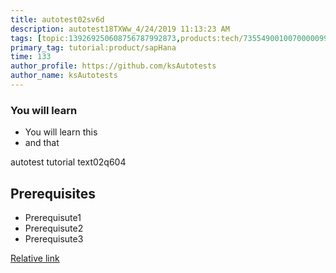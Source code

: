 ```yaml
---
title: autotest02sv6d
description: autotest18TXWw_4/24/2019 11:13:23 AM
tags: [topic:139269250608756787992873,products:tech/73554900100700000996,tutorial:experience/advanced]
primary_tag: tutorial:product/sapHana
time: 133
author_profile: https://github.com/ksAutotests
author_name: ksAutotests
---
```

### You will learn
- You will learn this
- and that

autotest tutorial text02q604

## Prerequisites
- Prerequisute1
- Prerequisute2
- Prerequisute3

[Relative link](autotest_tutorial1q7f22)

